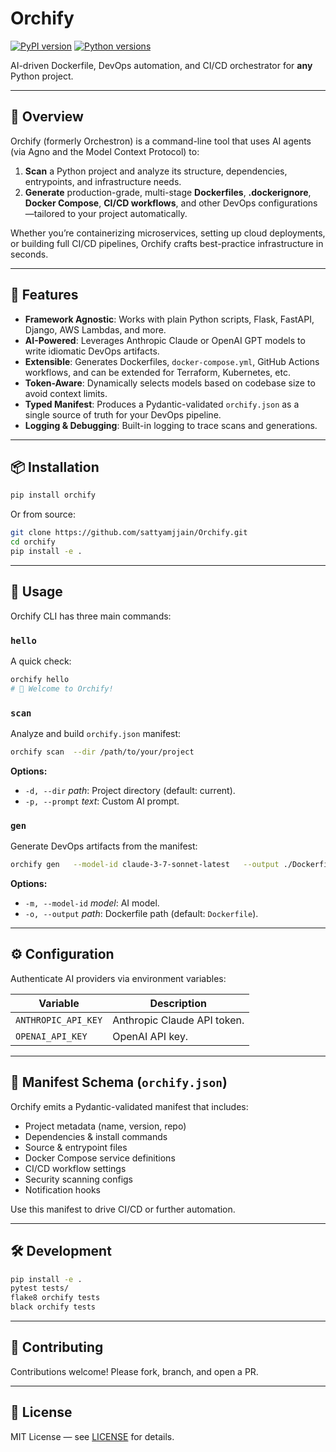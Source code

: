 # Orchify
[![PyPI version](https://img.shields.io/pypi/v/orchify.svg)](https://pypi.org/project/orchify) [![Python versions](https://img.shields.io/pypi/pyversions/orchify.svg)](https://pypi.org/project/orchify)

AI-driven Dockerfile, DevOps automation, and CI/CD orchestrator for **any** Python project.

---

## 🚀 Overview

Orchify (formerly Orchestron) is a command-line tool that uses AI agents (via Agno and the Model Context Protocol) to:

1. **Scan** a Python project and analyze its structure, dependencies, entrypoints, and infrastructure needs.
2. **Generate** production-grade, multi-stage **Dockerfiles**, **.dockerignore**, **Docker Compose**, **CI/CD workflows**, and other DevOps configurations—tailored to your project automatically.

Whether you’re containerizing microservices, setting up cloud deployments, or building full CI/CD pipelines, Orchify crafts best-practice infrastructure in seconds.

---

## 🔧 Features

- **Framework Agnostic**: Works with plain Python scripts, Flask, FastAPI, Django, AWS Lambdas, and more.
- **AI-Powered**: Leverages Anthropic Claude or OpenAI GPT models to write idiomatic DevOps artifacts.
- **Extensible**: Generates Dockerfiles, `docker-compose.yml`, GitHub Actions workflows, and can be extended for Terraform, Kubernetes, etc.
- **Token-Aware**: Dynamically selects models based on codebase size to avoid context limits.
- **Typed Manifest**: Produces a Pydantic-validated `orchify.json` as a single source of truth for your DevOps pipeline.
- **Logging & Debugging**: Built-in logging to trace scans and generations.

---

## 📦 Installation

```bash
pip install orchify
```

Or from source:

```bash
git clone https://github.com/sattyamjjain/Orchify.git
cd orchify
pip install -e .
```

---

## 🔨 Usage

Orchify CLI has three main commands:

### `hello`

A quick check:

```bash
orchify hello
# 👋 Welcome to Orchify!
```

### `scan`

Analyze and build `orchify.json` manifest:

```bash
orchify scan  --dir /path/to/your/project
```

**Options:**

- `-d, --dir` _path_: Project directory (default: current).
- `-p, --prompt` _text_: Custom AI prompt.

### `gen`

Generate DevOps artifacts from the manifest:

```bash
orchify gen   --model-id claude-3-7-sonnet-latest   --output ./Dockerfile
```

**Options:**

- `-m, --model-id` _model_: AI model.
- `-o, --output` _path_: Dockerfile path (default: `Dockerfile`).

---

## ⚙️ Configuration

Authenticate AI providers via environment variables:

| Variable            | Description                 |
|---------------------|-----------------------------|
| `ANTHROPIC_API_KEY` | Anthropic Claude API token. |
| `OPENAI_API_KEY`    | OpenAI API key.             |

---

## 📄 Manifest Schema (`orchify.json`)

Orchify emits a Pydantic-validated manifest that includes:

- Project metadata (name, version, repo)
- Dependencies & install commands
- Source & entrypoint files
- Docker Compose service definitions
- CI/CD workflow settings
- Security scanning configs
- Notification hooks

Use this manifest to drive CI/CD or further automation.

---

## 🛠️ Development

```bash
pip install -e .
pytest tests/
flake8 orchify tests
black orchify tests
```

---

## 🤝 Contributing

Contributions welcome! Please fork, branch, and open a PR.

---

## 📄 License

MIT License — see [LICENSE](LICENSE) for details.